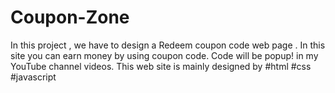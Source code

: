 # Coupon-Zone
In this project , we have to design a Redeem coupon code web page . In this site you can earn money by using coupon code. Code will be popup! in my YouTube channel videos.
This web site is mainly designed by #html #css #javascript
